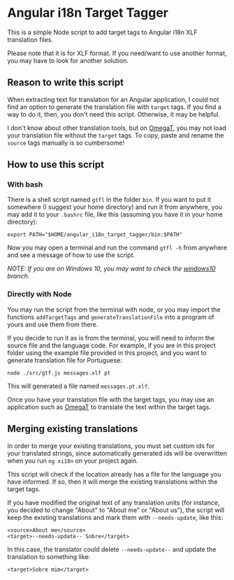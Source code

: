 # Angular i18n Target Tagger

This is a simple Node script to add target tags to Angular i18n XLF translation files.

Please note that it is for XLF format. If you need/want to use another format, you may have to look for another solution.

## Reason to write this script

When extracting text for translation for an Angular application, I could not find an option to generate the translation file with `target` tags. If you find a way to do it, then, you don't need this script. Otherwise, it may be helpful. 

I don't know about other translation tools, but on [OmegaT](https://omegat.org/), you may not load your translation file without the `target` tags. To copy, paste and rename the `source` tags manually is so cumbersome!

## How to use this script

### With bash

There is a shell script named `gtfl` in the folder `bin`. If you want to put it somewhere (I suggest your home directory) and run it from anywhere, you may add it to your `.bashrc` file, like this (assuming you have it in your home directory):

`export PATH="$HOME/angular_i18n_target_tagger/bin:$PATH"`

Now you may open a terminal and run the command `gtfl -h` from anywhere and see a message of how to use the script.

_NOTE: If you are on Windows 10, you may want to check the [windows10](https://github.com/geocarlos/angular-i18n-target-tagger/tree/windows10) branch._

### Directly with Node

You may run the script from the terminal with node, or you may import the functions `addTargetTags` and `generateTranslationFile` into a program of yours and use them from there.

If you decide to run it as is from the terminal, you will need to inform the source file and the language code. For example, if you are in this project folder using the example file provided in this project, and you want to generate translation file for Portuguese:

`node ./src/gtf.js messages.xlf pt`

This will generated a file named `messages.pt.xlf`.

Once you have your translation file with the target tags, you may use an application such as [OmegaT](https://omegat.org/) to translate the text within the target tags.

## Merging existing translations

In order to merge your existing translations, you must set custom ids for your translated strings, since automatically generated ids will be overwritten when you run `ng xi18n` on your project again.

This script will check if the location already has a file for the language you have informed. If so, then it will merge the existing translations within the target tags.

If you have modified the original text of any translation units (for instance, you decided to change "About" to "About me" or "About us"), the script will keep the existing translations and mark them with `--needs-update`, like this:

`<source>About me</source>`  
`<target>--needs-update-- Sobre</target>`

In this case, the translator could delete `--needs-update--` and update the translation to something like:

`<target>Sobre mim</target>`
